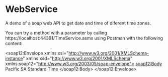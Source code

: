 # WebService
A demo of a soap web API to get date and time  of diferent time zones.

You can try a method with a parameter by calling https://localhost:44391/TimeService.asmx using Postman with the following content:

<?xml version="1.0" encoding="utf-8"?>
<soap12:Envelope xmlns:xsi="http://www.w3.org/2001/XMLSchema-instance" xmlns:xsd="http://www.w3.org/2001/XMLSchema" xmlns:soap12="http://www.w3.org/2003/05/soap-envelope">
  <soap12:Body>
    <CurrentTimeByZone xmlns="http://tempuri.org/">
      <destinationTimeZoneId>Pacific SA Standard Time</destinationTimeZoneId>
    </CurrentTimeByZone>
  </soap12:Body>
</soap12:Envelope>
